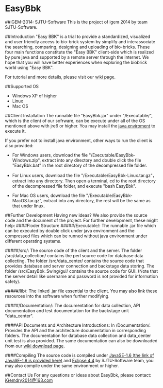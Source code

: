 EasyBbk
====================
##iGEM-2014: SJTU-Software
This is the project of igem 2014 by team SJTU-Software.

##Introduction
"Easy BBK" is a trial to provide a standardized, visualized and user friendly access to bio-brick system by simplify and interassociate the searching, comparing, designing and uploading of bio-bricks. These four main functions constitute the "Easy BBK" client-side which is realized by pure java and supported by a remote server through the internet. We hope that you will have better experiences when exploring the biobrick world using "Easy BBK". 

For tutorial and more details, please visit our [wiki page](http://2014.igem.org/Team:SJTU-Software). 
	
##Supported OS
* Windows XP of higher
* Linux
* Mac OS

##Client Installation
The runnable file "EasyBbk.jar" under "/Executable/", which is the client of our sofrware, can be execute under all of the OS mentioned above with jre6 or higher. You may install the [java enviroment](http://www.oracle.com/technetwork/java/javase/downloads/jdk8-downloads-2133151.html) to execute it. 

If you prefer not to install java environment, other ways to run the client is also provided: 

* For Windows users, download the file "/Executable/EasyBbk-Windows.zip", extract into any directory and double click the file "EasyBbk.bat" in the root directory of the decompressed file folder. 

* For Linux users, download the file "/Executable/EasyBbk-Linux.tar.gz"， extract into any directory. Then open a terminal, cd to the root directory of the decompressed file folder, and execute "bash EasyBbk". 

* For Mac OS users, download the file "/Executable/EasyBbk-MacOS.tar.gz", extract into any directory, the rest will be the same as that under linux. 

##Further Development
Having new ideas? We also provide the source code and the document of the project. For further development, these might help: 
####Floder Structure
#####/Executable/:
The runnable .jar file which can be executed by double click under java environment and the compressed files which can be runned without java environment under different operating systems. 

#####/src/:
The source code of the client and the server. The folder /src/data_collection/ contains the perl source code for database data collecting. The folder /src/data_center/ contains the source code that provides database and server connection and backstage data storing. The folder /src/EasyBbk_Swing/gui/ contains the source code for GUI.  (Note that the server detail like username and password is not provided for information safety). 

#####/lib/:
The linked .jar file essential to the client. You may also link these resources into the software when further modifying. 
	
#####/Documentation/:
The documentation for data collection, API documentation and test documentation for the backstage unit "data_center". 


####API Documents and Architecture Introductions:
In /Documentation/. Provides the API and the architecture documentation in corresponding folders. The documentation for database data collection and data_center unit test is also provided. The same documentation can also be downloaded from our [wiki download page](http://2014.igem.org/Team:SJTU-Software/Project/Download). 

####Compiling
The source code is compiled under [JavaSE-1.6 (the link of JavaSE-1.8 is provided here)](http://www.oracle.com/technetwork/java/javase/downloads/jdk8-downloads-2133151.html) and [Eclipse 4.4](http://www.eclipse.org/downloads/packages/eclipse-standard-44/lunar) by SJTU-Software team,  you may also compile under the same environment or higher. 

##Contact Us
For any questions or ideas about EasyBbk, please contact:
iGemdry2014@163.com
